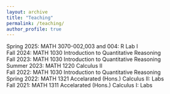```yaml
---
layout: archive
title: "Teaching"
permalink: /teaching/
author_profile: true
---
```


Spring 2025: MATH 3070-002,003 and 004: R Lab I \
Fall 2024: MATH 1030 Introduction to Quantitative Reasoning \
Fall 2023: MATH 1030 Introduction to Quantitative Reasoning \
Summer 2023: MATH 1220 Calculus II \
Fall 2022: MATH 1030 Introduction to Quantitative Reasoning \
Spring 2022: MATH 1321 Accelarated (Hons.) Calculus II: Labs \
Fall 2021: MATH 1311 Accelarated (Hons.) Calculus I: Labs 